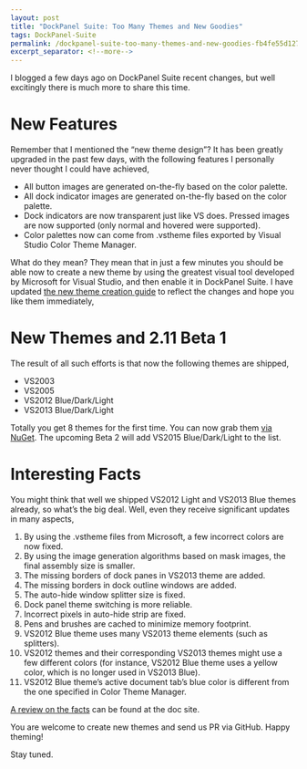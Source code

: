 ```yaml
---
layout: post
title: "DockPanel Suite: Too Many Themes and New Goodies"
tags: DockPanel-Suite
permalink: /dockpanel-suite-too-many-themes-and-new-goodies-fb4fe55d127e
excerpt_separator: <!--more-->
---
```

I blogged a few days ago on DockPanel Suite recent changes, but well excitingly there is much more to share this time.
<!--more-->

# New Features

Remember that I mentioned the “new theme design”? It has been greatly upgraded in the past few days, with the following features I personally never thought I could have achieved,

* All button images are generated on-the-fly based on the color palette.
* All dock indicator images are generated on-the-fly based on the color palette.
* Dock indicators are now transparent just like VS does.
Pressed images are now supported (only normal and hovered were supported).
* Color palettes now can come from .vstheme files exported by Visual Studio Color Theme Manager.

What do they mean? They mean that in just a few minutes you should be able now to create a new theme by using the greatest visual tool developed by Microsoft for Visual Studio, and then enable it in DockPanel Suite. I have updated [the new theme creation guide](http://docs.dockpanelsuite.com/en/latest/themes/creating-new-theme.html) to reflect the changes and hope you like them immediately,

# New Themes and 2.11 Beta 1

The result of all such efforts is that now the following themes are shipped,

* VS2003
* VS2005
* VS2012 Blue/Dark/Light
* VS2013 Blue/Dark/Light

Totally you get 8 themes for the first time. You can now grab them [via NuGet](https://www.nuget.org/packages/DockPanelSuite/2.11.0-beta1). The upcoming Beta 2 will add VS2015 Blue/Dark/Light to the list.

# Interesting Facts
You might think that well we shipped VS2012 Light and VS2013 Blue themes already, so what’s the big deal. Well, even they receive significant updates in many aspects,

1. By using the .vstheme files from Microsoft, a few incorrect colors are now fixed.
1. By using the image generation algorithms based on mask images, the final assembly size is smaller.
1. The missing borders of dock panes in VS2013 theme are added.
1. The missing borders in dock outline windows are added.
1. The auto-hide window splitter size is fixed.
1. Dock panel theme switching is more reliable.
1. Incorrect pixels in auto-hide strip are fixed.
1. Pens and brushes are cached to minimize memory footprint.
1. VS2012 Blue theme uses many VS2013 theme elements (such as splitters).
1. VS2012 themes and their corresponding VS2013 themes might use a few different colors (for instance, VS2012 Blue theme uses a yellow color, which is no longer used in VS2013 Blue).
1. VS2012 Blue theme’s active document tab’s blue color is different from the one specified in Color Theme Manager.

[A review on the facts](http://docs.dockpanelsuite.com/en/latest/themes/review.html) can be found at the doc site.

You are welcome to create new themes and send us PR via GitHub. Happy theming!

Stay tuned.
